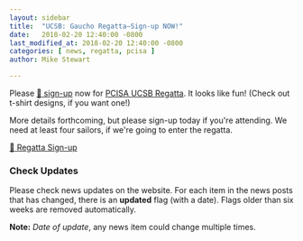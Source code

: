 ```yaml
---
layout: sidebar
title:  "UCSB: Gaucho Regatta—Sign-up NOW!"
date:   2018-02-20 12:40:00 -0800
last_modified_at: 2018-02-20 12:40:00 -0800
categories: [ news, regatta, pcisa ]
author: Mike Stewart

---
```



Please [:triangular_flag_on_post: sign-up](https://docs.google.com/forms/d/e/1FAIpQLSdHoOhTO7lkORibwT8FhTadlphJCcX4fGAcO9u2BuH8pL3XeA/viewform) now for [PCISA UCSB Regatta](https://ucsbsailing.squarespace.com/2018-gaucho-regatta).  It looks like fun!  (Check out t-shirt designs, if you want one!)

More details forthcoming, but please sign-up today if you're attending. We need at least four sailors, if we're going to enter the regatta.

[:triangular_flag_on_post: Regatta Sign-up](https://docs.google.com/forms/d/e/1FAIpQLSdHoOhTO7lkORibwT8FhTadlphJCcX4fGAcO9u2BuH8pL3XeA/viewform)

### Check Updates

Please check news updates on the website. For each item in the news posts that has changed, there is an **updated** flag (with a date).  Flags older than six weeks are removed automatically.  

**Note:** _Date of update_, any news item could change multiple times.
